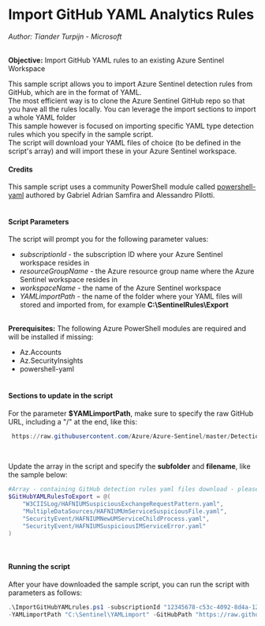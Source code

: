 # Import GitHub YAML Analytics Rules
*Author: Tiander Turpijn - Microsoft*
<br/><br/>

**Objective:** Import GitHub YAML rules to an existing Azure Sentinel Workspace <br/>

This sample script allows you to import Azure Sentinel detection rules from GitHub, which are in the format of YAML.<br/>
The most efficient way is to clone the Azure Sentinel GitHub repo so that you have all the rules locally. You can leverage the import sections to import a whole YAML folder<br/>
This sample however is focused on importing specific YAML type detection rules which you specify in the sample script.<br/>
The script will download your YAML files of choice (to be defined in the script's array) and will import these in your Azure Sentinel workspace.

#### Credits
This sample script uses a community PowerShell module called [powershell-yaml](https://www.powershellgallery.com/packages/powershell-yaml/0.4.2) authored by Gabriel Adrian Samfira and Alessandro Pilotti.
<br/><br/>

#### Script Parameters
The script will prompt you for the following parameter values:
* *subscriptionId* - the subscription ID where your Azure Sentinel workspace resides in
* *resourceGroupName* - the Azure resource group name where the Azure Sentinel workspace resides in
* *workspaceName* - the name of the Azure Sentinel workspace
* *YAMLimportPath* - the name of the folder where your YAML files will stored and imported from, for example **C:\SentinelRules\Export**
<br/><br/>

**Prerequisites:**
The following Azure PowerShell modules are required and will be installed if missing:
* Az.Accounts
* Az.SecurityInsights
* powershell-yaml
<br/><br/>

#### Sections to update in the script
For the parameter **$YAMLimportPath**, make sure to specify the raw GitHub URL, including a "/" at the end, like this:
```powershell
 https://raw.githubusercontent.com/Azure/Azure-Sentinel/master/Detections/
```
<br/>

Update the array in the script and specify the **subfolder** and **filename**, like the sample below:
```powershell
#Array - containing GitHub detection rules yaml files download - please the subfolder as well
$GitHubYAMLRulesToExport = @(
    "W3CIISLog/HAFNIUMSuspiciousExchangeRequestPattern.yaml",
    "MultipleDataSources/HAFNIUMUmServiceSuspiciousFile.yaml",
    "SecurityEvent/HAFNIUMNewUMServiceChildProcess.yaml",
    "SecurityEvent/HAFNIUMSuspiciousIMServiceError.yaml"
)
```
<br/>

#### Running the script 
After your have downloaded the sample script, you can run the script with parameters as follows:
```powershell
.\ImportGitHubYAMLrules.ps1 -subscriptionId "12345678-c53c-4092-8d4a-12345678900c" -resourceGroupName "myResourceGroupName" -workspaceName "mySentinelworkspaceName" `
-YAMLimportPath "C:\Sentinel\YAMLimport" -GitHubPath "https://raw.githubusercontent.com/Azure/Azure-Sentinel/master/Detections/"
```









